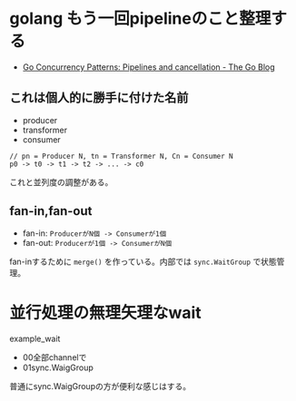 # golang もう一回pipelineのこと整理する

- [Go Concurrency Patterns: Pipelines and cancellation - The Go Blog](https://blog.golang.org/pipelines)

## これは個人的に勝手に付けた名前

- producer
- transformer
- consumer


```
// pn = Producer N, tn = Transformer N, Cn = Consumer N
p0 -> t0 -> t1 -> t2 -> ... -> c0
```

これと並列度の調整がある。

## fan-in,fan-out

- fan-in: `ProducerがN個 -> Consumerが1個`
- fan-out: `Producerが1個 -> ConsumerがN個`

fan-inするために `merge()` を作っている。内部では `sync.WaitGroup` で状態管理。

# 並行処理の無理矢理なwait

example_wait

- 00全部channelで
- 01sync.WaigGroup

普通にsync.WaigGroupの方が便利な感じはする。


